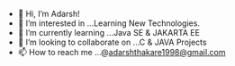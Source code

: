 - 👋 Hi, I’m Adarsh!
- 👀 I’m interested in ...Learning New Technologies.
- 🌱 I’m currently learning ...Java SE & JAKARTA EE
- 💞️ I’m looking to collaborate on ...C & JAVA Projects
- 📫 How to reach me ...@adarshthakare1998@gmail.com

<!---
adarsh028/adarsh028 is a ✨ special ✨ repository because its `README.md` (this file) appears on your GitHub profile.
You can click the Preview link to take a look at your changes.
--->
